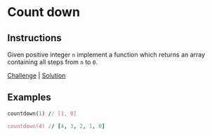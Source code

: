 # Count down

## Instructions

Given positive integer `n` implement a function which returns an array containing all steps from `n` to `0`.

[Challenge](challenge_spec.rb) | [Solution](solution.rb)

## Examples

```ruby
countdown(1) // [1, 0]

countdown(4) // [4, 3, 2, 1, 0]
```
